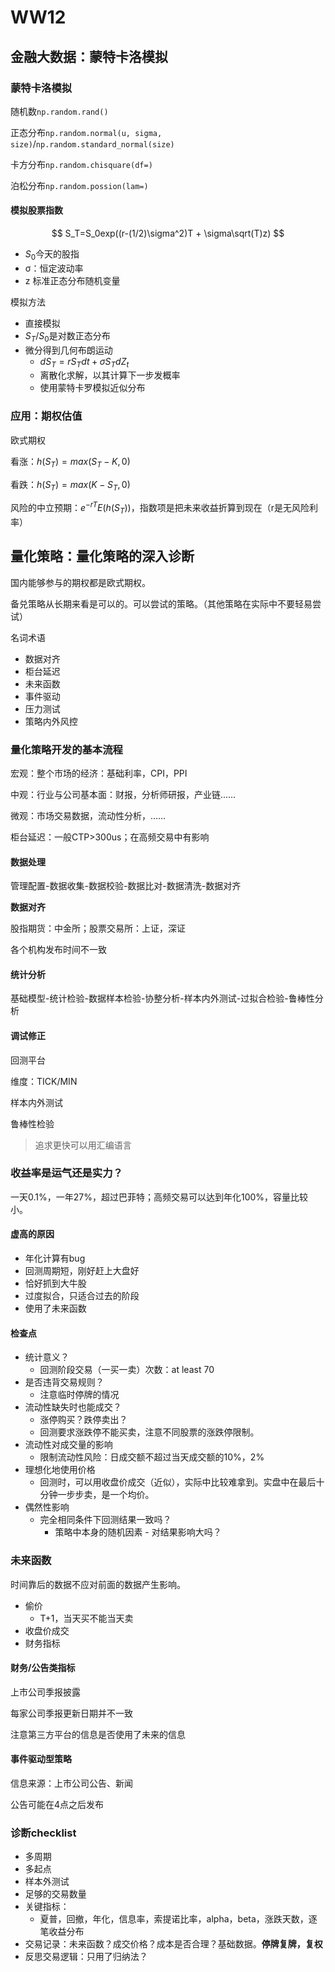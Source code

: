 # WW12

## 金融大数据：蒙特卡洛模拟

### 蒙特卡洛模拟

随机数`np.random.rand()`

正态分布`np.random.normal(u, sigma, size)`/`np.random.standard_normal(size)`

卡方分布`np.random.chisquare(df=)`

泊松分布`np.random.possion(lam=)`

#### 模拟股票指数

$$
S_T=S_0exp((r-(1/2)\sigma^2)T + \sigma\sqrt(T)z)
$$

* $S_0$今天的股指
* σ：恒定波动率
* z 标准正态分布随机变量

模拟方法

* 直接模拟
* $S_T/S_0$是对数正态分布
* 微分得到几何布朗运动
  * $dS_T=rS_Tdt+\sigma S_T dZ_t$
  * 离散化求解，以其计算下一步发概率
  * 使用蒙特卡罗模拟近似分布

### 应用：期权估值

欧式期权

看涨：$h(S_T)=max(S_T-K,0)$

看跌：$h(S_T)=max(K-S_T,0)$

风险的中立预期：$e^{-rT}E(h(S_T))$，指数项是把未来收益折算到现在（r是无风险利率）

## 量化策略：量化策略的深入诊断

国内能够参与的期权都是欧式期权。

备兑策略从长期来看是可以的。可以尝试的策略。（其他策略在实际中不要轻易尝试）

名词术语

* 数据对齐
* 柜台延迟
* 未来函数
* 事件驱动
* 压力测试
* 策略内外风控

### 量化策略开发的基本流程

宏观：整个市场的经济：基础利率，CPI，PPI

中观：行业与公司基本面：财报，分析师研报，产业链……

微观：市场交易数据，流动性分析，……

柜台延迟：一般CTP>300us；在高频交易中有影响

#### 数据处理

管理配置-数据收集-数据校验-数据比对-数据清洗-数据对齐

**数据对齐**

股指期货：中金所；股票交易所：上证，深证

各个机构发布时间不一致

#### 统计分析

基础模型-统计检验-数据样本检验-协整分析-样本内外测试-过拟合检验-鲁棒性分析

#### 调试修正

回测平台

维度：TICK/MIN

样本内外测试

鲁棒性检验

> 追求更快可以用汇编语言

### 收益率是运气还是实力？

一天0.1%，一年27%，超过巴菲特；高频交易可以达到年化100%，容量比较小。

#### 虚高的原因

* 年化计算有bug
* 回测周期短，刚好赶上大盘好
* 恰好抓到大牛股
* 过度拟合，只适合过去的阶段
* 使用了未来函数

#### 检查点

* 统计意义？
  * 回测阶段交易（一买一卖）次数：at least 70
* 是否违背交易规则？
  * 注意临时停牌的情况
* 流动性缺失时也能成交？
  * 涨停购买？跌停卖出？
  * 回测要求涨跌停不能买卖，注意不同股票的涨跌停限制。
* 流动性对成交量的影响
  * 限制流动性风险：日成交额不超过当天成交额的10%，2%
* 理想化地使用价格
  * 回测时，可以用收盘价成交（近似），实际中比较难拿到。实盘中在最后十分钟一步步卖，是一个均价。
* 偶然性影响
  * 完全相同条件下回测结果一致吗？
    * 策略中本身的随机因素 - 对结果影响大吗？

### 未来函数

时间靠后的数据不应对前面的数据产生影响。

* 偷价
  * T+1，当天买不能当天卖
* 收盘价成交
* 财务指标

#### 财务/公告类指标

上市公司季报披露

每家公司季报更新日期并不一致

注意第三方平台的信息是否使用了未来的信息

#### 事件驱动型策略

信息来源：上市公司公告、新闻

公告可能在4点之后发布

### 诊断checklist

* 多周期
* 多起点
* 样本外测试
* 足够的交易数量
* 关键指标：
  * 夏普，回撤，年化，信息率，索提诺比率，alpha，beta，涨跌天数，逐笔收益分布
* 交易记录：未来函数？成交价格？成本是否合理？基础数据。**停牌复牌，复权**
* 反思交易逻辑：只用了归纳法？